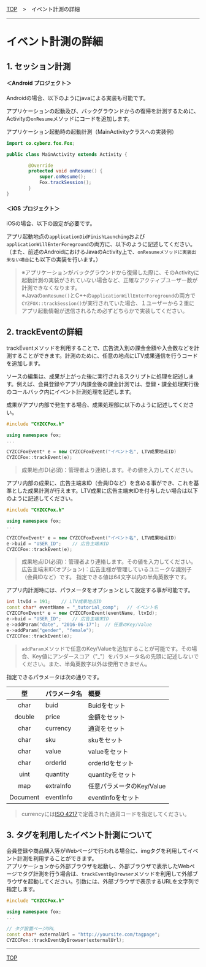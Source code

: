 [TOP](../../README.md)　>　イベント計測の詳細

---

# イベント計測の詳細

## 1. セッション計測

#### ＜Android プロジェクト＞
Androidの場合、以下のようにjavaによる実装も可能です。<br>

アプリケーションの起動及び、バックグラウンドからの復帰を計測するために、Activityの`onResume`メソッドにコードを追加します。

アプリケーション起動時の起動計測（MainActivityクラスへの実装例）
```java
import co.cyberz.fox.Fox;

public class MainActivity extends Activity {

		@Override
		protected void onResume() {
			super.onResume();
			Fox.trackSession();
		}
}
```

#### ＜iOS プロジェクト＞
iOSの場合、以下の設定が必要です。

アプリ起動地点の`applicationDidFinishLaunching`および`applicationWillEnterForeground`の両方に、以下のように記述してください。
（また、前述のAndroidにおけるJavaのActivity上で、`onResumeメソッドに実装出来ない場合`にも以下の実装を行います。）

> ※アプリケーションがバックグラウンドから復帰した際に、そのActivityに起動計測の実装がされていない場合など、正確なアクティブユーザー数が計測できなくなります。<br>
※Javaの`onResume()`とC++の`applicationWillEnterForeground`の両方で`CYZFOX::trackSession()`が実行されていた場合、１ユーザーから２重にアプリ起動情報が送信されるため必ずどちらかで実装してください。


## 2. trackEventの詳細

trackEventメソッドを利用することで、広告流入別の課金金額や入会数などを計測することができます。計測のために、任意の地点にLTV成果通信を行うコードを追加します。<br>

ソースの編集は、成果が上がった後に実行されるスクリプトに処理を記述します。例えば、会員登録やアプリ内課金後の課金計測では、登録・課金処理実行後のコールバック内にイベント計測処理を記述します。<br>

成果がアプリ内部で発生する場合、成果処理部に以下のように記述してください。

```cpp
#include "CYZCCFox.h"

using namespace fox;
...

CYZCCFoxEvent* e = new CYZCCFoxEvent("イベント名", LTV成果地点ID)
CYZCCFox::trackEvent(e);
```

> 成果地点ID(必須)：管理者より連絡します。その値を入力してください。
アプリ内部の成果に、広告主端末ID（会員IDなど）を含める事ができ、これを基準とした成果計測が行えます。LTV成果に広告主端末IDを付与したい場合は以下のように記述してください。
```cpp
#include "CYZCCFox.h"

using namespace fox;
...

CYZCCFoxEvent* e = new CYZCCFoxEvent("イベント名", LTV成果地点ID)
e->buid = "USER_ID";	// 広告主端末ID
CYZCCFox::trackEvent(e);

```

> 成果地点ID(必須)：管理者より連絡します。その値を入力してください。広告主端末ID(オプション)：広告主様が管理しているユニークな識別子（会員IDなど）です。指定できる値は64文字以内の半角英数字です。アプリ内計測時には、パラメータをオプションとして設定する事が可能です。

```cpp
int ltvId = 191;	// LTV成果地点ID
const char* eventName = "_tutorial_comp";	// イベント名
CYZCCFoxEvent* e = new CYZCCFoxEvent(eventName, ltvId);
e->buid = "USER_ID";	// 広告主端末ID
e->addParam("date", "2016-06-17");	// 任意のKey/Value
e->addParam("gender", "female");
CYZCCFox::trackEvent(e);
```

> `addParam`メソッドで任意のKey/Valueを追加することが可能です。その場合、Key値にアンダースコア（"_"）をパラメータ名の先頭に記述しないでください。また、半角英数字以外は使用できません。

指定できるパラメータは次の通りです。

|**型**|**パラメータ名**|**概要**|
|:---:|:---|:---|
|char|buid|Buidをセット|
|double|price|金額をセット|
|char|currency|通貨をセット|
|char|sku|skuをセット|
|char|value|valueをセット|
|char|orderId|orderIdをセット|
|uint|quantity|quantityをセット|
|map|extraInfo|任意パラメータのKey/Value|
|Document|eventInfo|eventInfoをセット|

> currencyには[ISO 4217](http://ja.wikipedia.org/wiki/ISO_4217)で定義された通貨コードを指定してください。

## 3. タグを利用したイベント計測について

会員登録や商品購入等がWebページで行われる場合に、imgタグを利用してイベント計測を利用することができます。<br>
アプリケーションから外部ブラウザを起動し、外部ブラウザで表示したWebページでタグ計測を行う場合は、`trackEventByBrowser`メソッドを利用して外部ブラウザを起動してください。引数には、外部ブラウザで表示するURLを文字列で指定します。<br>

```cpp
#include "CYZCCFox.h"

using namespace fox;
...

// タグ設置ページURL
const char* externalUrl = "http://yoursite.com/tagpage";
CYZCCFox::trackEventByBrowser(externalUrl);
```



---
[TOP](../../README.md)

